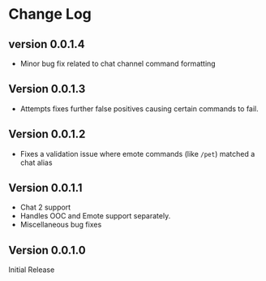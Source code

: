 # Change Log

## version 0.0.1.4

- Minor bug fix related to chat channel command formatting

## Version 0.0.1.3

- Attempts fixes further false positives causing certain commands to fail.

## Version 0.0.1.2

- Fixes a validation issue where emote commands (like `/pet`) matched a chat alias

## Version 0.0.1.1

- Chat 2 support
- Handles OOC and Emote support separately.
- Miscellaneous bug fixes

## Version 0.0.1.0

Initial Release
